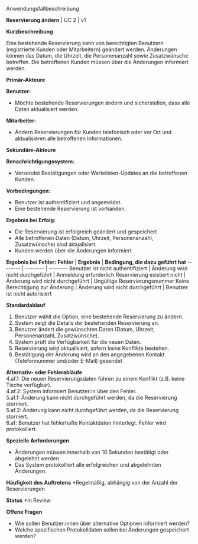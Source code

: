 Anwendungsfallbeschreibung

**Reservierung ändern** | UC 2 | v1

**Kurzbeschreibung**

Eine bestehende Reservierung kann von berechtigten Benutzern (registrierte Kunden oder Mitarbeitern) geändert werden. 
Änderungen können das Datum, die Uhrzeit, die Personenanzahl sowie Zusatzwünsche betreffen. 
Die betroffenen Kunden müssen über die Änderungen informiert werden.

**Primär-Akteure**

**Benutzer:**
*	Möchte bestehende Reservierungen ändern und sicherstellen, dass alle Daten aktualisiert werden.

**Mitarbeiter:**
*	Ändern Reservierungen für Kunden telefonisch oder vor Ort und aktualisieren alle betroffenen Informationen.

**Sekundäre-Akteure**

**Benachrichtigungssystem:**
*	Versendet Bestätigungen oder Wartelisten-Updates an die betroffenen Kunden.

**Vorbedingungen:**
*	Benutzer ist authentifiziert und angemeldet.
*	Eine bestehende Reservierung ist vorhanden.

**Ergebnis bei Erfolg:**
*	Die Reservierung ist erfolgreich geändert und gespeichert
*	Alle betroffenen Daten (Datum, Uhrzeit, Personenanzahl, Zusatzwünsche) sind aktualisiert.
*	Kunden werden über die Änderungen informiert

**Ergebnis bei Fehler:**
**Fehler**                         | **Ergebnis**                       | **Bedingung, die dazu geführt hat**
--------                           | --------                           | --------
Benutzer ist nicht authentifiziert | Änderung wird nicht durchgeführt   | Anmeldung erforderlich
Reservierung existiert nicht       | Änderung wird nicht durchgeführt   | Ungültige Reservierungsnummer
Keine Berechtigung zur Änderung    | Änderung wird nicht durchgeführt   | Benutzer ist nicht autorisiert

**Standardablauf**
1.  Benutzer wählt die Option, eine bestehende Reservierung zu ändern.
2.	System zeigt die Details der bestehenden Reservierung an.
3.	Benutzer ändert die gewünschten Daten (Datum, Uhrzeit, Personenanzahl, Zusatzwünsche).
4.	System prüft die Verfügbarkeit für die neuen Daten.
5.	Reservierung wird aktualisiert, sofern keine Konflikte bestehen.
6.	Bestätigung der Änderung wird an den angegebenen Kontakt (Telefonnummer und/oder E-Mail) gesendet

**Alternativ- oder Fehlerabläufe**  
4.af.1: Die neuen Reservierungsdaten führen zu einem Konflikt (z.B. keine Tische verfügbar).  
4.af.2: System informiert Benutzer:in über den Fehler.  
5.af.1: Änderung kann nicht durchgeführt werden, da die Reservierung storniert.  
5.af.2: Änderung kann nicht durchgeführt werden, da die Reservierung storniert.  
6.af: Benutzer hat fehlerhafte Kontaktdaten hinterlegt. Fehler wird protokolliert.  

**Spezielle Anforderungen**
*	Änderungen müssen innerhalb von 10 Sekunden bestätigt oder abgelehnt werden
*	Das System protokolliert alle erfolgreichen und abgelehnten Änderungen.

**Häufigkeit des Auftretens**
*Regelmäßig, abhängig von der Anzahl der Reservierungen

**Status**
*In Review

**Offene Fragen**
*	Wie sollen Benutzer:innen über alternative Optionen informiert werden?
*	Welche spezifischen Protokolldaten sollen bei Änderungen gespeichert werden?
